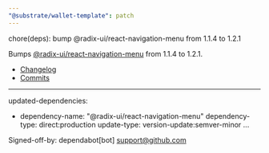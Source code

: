 ```yaml
---
"@substrate/wallet-template": patch
---
```


chore(deps): bump @radix-ui/react-navigation-menu from 1.1.4 to 1.2.1

Bumps [@radix-ui/react-navigation-menu](https://github.com/radix-ui/primitives) from 1.1.4 to 1.2.1.
- [Changelog](https://github.com/radix-ui/primitives/blob/main/release-process.md)
- [Commits](https://github.com/radix-ui/primitives/commits)

---
updated-dependencies:
- dependency-name: "@radix-ui/react-navigation-menu"
  dependency-type: direct:production
  update-type: version-update:semver-minor
...

Signed-off-by: dependabot[bot] <support@github.com>
